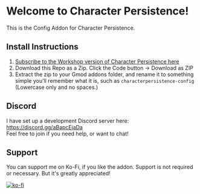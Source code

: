 # Welcome to Character Persistence!

This is the Config Addon for Character Persistence.

## Install Instructions
1. [Subscribe to the Workshop version of Character Persistence here](https://steamcommunity.com/sharedfiles/filedetails/?id=3299351202)
2. Download this Repo as a Zip. Click the Code button -> Download as ZIP
3. Extract the zip to your Gmod addons folder, and rename it to something simple you'll remember what it is, such as `characterpersistence-config` (Lowercase only and no spaces.)


## Discord
I have set up a development Discord server here: https://discord.gg/aBapcEjaDa  
Feel free to join if you need help, or want to chat!


## Support
You can support me on Ko-Fi, if you like the addon.
Support is not required or necessary. But it's greatly appreciated!

[![ko-fi](https://ko-fi.com/img/githubbutton_sm.svg)](https://ko-fi.com/J3J010ELH2)
